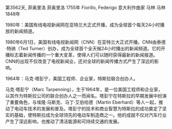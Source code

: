 第3562天, 菲奥里洛
菲奥里洛 1755年
Fiorillo, Federigo 意大利作曲家
马林
马林 1848年


1980年：美国有线电视新闻网在亚特兰大正式开播，成为全球首个每天24小时播放的新闻频道。

1980年6月1日，美国有线电视新闻网（CNN）在亚特兰大正式开播。CNN由泰德·特纳（Ted Turner）创办，成为全球首个全天候24小时播出的新闻频道。它的开播标志着新闻传播的一个重大变革，使得人们可以随时获得最新的新闻报道。CNN的出现不仅改变了电视新闻业，还对全球的新闻传播方式产生了深远的影响。


1964年：马克·塔彭宁，美国工程师、企业家，特斯拉联合创办人。

马克·塔彭宁（Marc Tarpenning），生于1964年，是一位美国工程师和企业家，以其作为特斯拉公司的联合创办人之一而闻名。塔彭宁在特斯拉的早期发展中扮演了重要角色，与埃隆·马斯克、马丁·艾伯哈德（Martin Eberhard）等人一起，推动了电动车技术的发展和普及。塔彭宁的技术和商业智慧为特斯拉的成功奠定了坚实的基础，使特斯拉成为全球领先的电动车制造商之一。他的成就不仅对汽车行业产生了深远影响，也推动了清洁能源和可持续交通的发展。